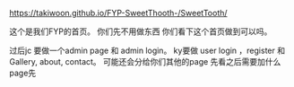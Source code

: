 <a href="url">https://takiwoon.github.io/FYP-SweetThooth-/SweetTooth/</a>

这个是我们FYP的首页。
你们先不用做东西 你们看下这个首页做到可以吗。

过后jc 要做一个admin page 和 admin login。 ky要做 user login ，register 和 Gallery, about, contact。
可能还会分给你们其他的page 先看之后需要加什么page先
